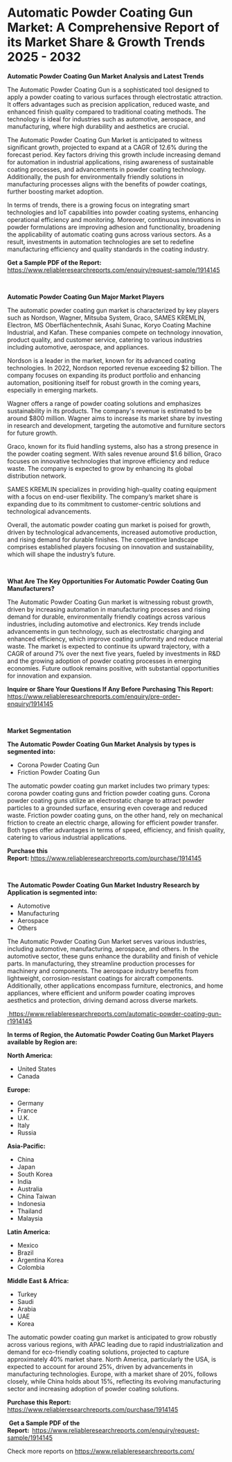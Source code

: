 <p><h1>Automatic Powder Coating Gun Market: A Comprehensive Report of its Market Share & Growth Trends 2025 - 2032</h1></p><p><strong>Automatic Powder Coating Gun Market Analysis and Latest Trends</strong></p>
<p><p>The Automatic Powder Coating Gun is a sophisticated tool designed to apply a powder coating to various surfaces through electrostatic attraction. It offers advantages such as precision application, reduced waste, and enhanced finish quality compared to traditional coating methods. The technology is ideal for industries such as automotive, aerospace, and manufacturing, where high durability and aesthetics are crucial.</p><p>The Automatic Powder Coating Gun Market is anticipated to witness significant growth, projected to expand at a CAGR of 12.6% during the forecast period. Key factors driving this growth include increasing demand for automation in industrial applications, rising awareness of sustainable coating processes, and advancements in powder coating technology. Additionally, the push for environmentally friendly solutions in manufacturing processes aligns with the benefits of powder coatings, further boosting market adoption.</p><p>In terms of trends, there is a growing focus on integrating smart technologies and IoT capabilities into powder coating systems, enhancing operational efficiency and monitoring. Moreover, continuous innovations in powder formulations are improving adhesion and functionality, broadening the applicability of automatic coating guns across various sectors. As a result, investments in automation technologies are set to redefine manufacturing efficiency and quality standards in the coating industry.</p></p>
<p><strong>Get a Sample PDF of the Report:&nbsp;</strong> <a href="https://www.reliableresearchreports.com/enquiry/request-sample/1914145?utm_campaign=3131&utm_medium=2&utm_source=Github&utm_content=ia&utm_term=10042025&utm_id=automatic-powder-coating-gun">https://www.reliableresearchreports.com/enquiry/request-sample/1914145</a></p>
<p>&nbsp;</p>
<p><strong>Automatic Powder Coating Gun Major Market Players</strong></p>
<p><p>The automatic powder coating gun market is characterized by key players such as Nordson, Wagner, Mitsuba System, Graco, SAMES KREMLIN, Electron, MS Oberflächentechnik, Asahi Sunac, Koryo Coating Machine Industrial, and Kafan. These companies compete on technology innovation, product quality, and customer service, catering to various industries including automotive, aerospace, and appliances.</p><p>Nordson is a leader in the market, known for its advanced coating technologies. In 2022, Nordson reported revenue exceeding $2 billion. The company focuses on expanding its product portfolio and enhancing automation, positioning itself for robust growth in the coming years, especially in emerging markets.</p><p>Wagner offers a range of powder coating solutions and emphasizes sustainability in its products. The company's revenue is estimated to be around $800 million. Wagner aims to increase its market share by investing in research and development, targeting the automotive and furniture sectors for future growth.</p><p>Graco, known for its fluid handling systems, also has a strong presence in the powder coating segment. With sales revenue around $1.6 billion, Graco focuses on innovative technologies that improve efficiency and reduce waste. The company is expected to grow by enhancing its global distribution network.</p><p>SAMES KREMLIN specializes in providing high-quality coating equipment with a focus on end-user flexibility. The company’s market share is expanding due to its commitment to customer-centric solutions and technological advancements.</p><p>Overall, the automatic powder coating gun market is poised for growth, driven by technological advancements, increased automotive production, and rising demand for durable finishes. The competitive landscape comprises established players focusing on innovation and sustainability, which will shape the industry’s future.</p></p>
<p>&nbsp;</p>
<p><strong>What Are The Key Opportunities For Automatic Powder Coating Gun Manufacturers?</strong></p>
<p><p>The Automatic Powder Coating Gun market is witnessing robust growth, driven by increasing automation in manufacturing processes and rising demand for durable, environmentally friendly coatings across various industries, including automotive and electronics. Key trends include advancements in gun technology, such as electrostatic charging and enhanced efficiency, which improve coating uniformity and reduce material waste. The market is expected to continue its upward trajectory, with a CAGR of around 7% over the next five years, fueled by investments in R&D and the growing adoption of powder coating processes in emerging economies. Future outlook remains positive, with substantial opportunities for innovation and expansion.</p></p>
<p><strong>Inquire or Share Your Questions If Any Before Purchasing This Report:</strong> <a href="https://www.reliableresearchreports.com/enquiry/pre-order-enquiry/1914145?utm_campaign=3131&utm_medium=2&utm_source=Github&utm_content=ia&utm_term=10042025&utm_id=automatic-powder-coating-gun">https://www.reliableresearchreports.com/enquiry/pre-order-enquiry/1914145</a></p>
<p>&nbsp;</p>
<p><strong>Market Segmentation</strong></p>
<p><strong>The Automatic Powder Coating Gun Market Analysis by types is segmented into:</strong></p>
<p><ul><li>Corona Powder Coating Gun</li><li>Friction Powder Coating Gun</li></ul></p>
<p><p>The automatic powder coating gun market includes two primary types: corona powder coating guns and friction powder coating guns. Corona powder coating guns utilize an electrostatic charge to attract powder particles to a grounded surface, ensuring even coverage and reduced waste. Friction powder coating guns, on the other hand, rely on mechanical friction to create an electric charge, allowing for efficient powder transfer. Both types offer advantages in terms of speed, efficiency, and finish quality, catering to various industrial applications.</p></p>
<p><strong>Purchase this Report:&nbsp;</strong><a href="https://www.reliableresearchreports.com/purchase/1914145?utm_campaign=3131&utm_medium=2&utm_source=Github&utm_content=ia&utm_term=10042025&utm_id=automatic-powder-coating-gun">https://www.reliableresearchreports.com/purchase/1914145</a></p>
<p>&nbsp;</p>
<p><strong>The Automatic Powder Coating Gun Market Industry Research by Application is segmented into:</strong></p>
<p><ul><li>Automotive</li><li>Manufacturing</li><li>Aerospace</li><li>Others</li></ul></p>
<p><p>The Automatic Powder Coating Gun Market serves various industries, including automotive, manufacturing, aerospace, and others. In the automotive sector, these guns enhance the durability and finish of vehicle parts. In manufacturing, they streamline production processes for machinery and components. The aerospace industry benefits from lightweight, corrosion-resistant coatings for aircraft components. Additionally, other applications encompass furniture, electronics, and home appliances, where efficient and uniform powder coating improves aesthetics and protection, driving demand across diverse markets.</p></p>
<p><a href="https://www.reliableresearchreports.com/automatic-powder-coating-gun-r1914145?utm_campaign=3131&utm_medium=2&utm_source=Github&utm_content=ia&utm_term=10042025&utm_id=automatic-powder-coating-gun">&nbsp;https://www.reliableresearchreports.com/automatic-powder-coating-gun-r1914145</a></p>
<p><strong>In terms of Region, the Automatic Powder Coating Gun Market Players available by Region are:</strong></p>
<p>
    <p> <strong> North America: </strong>
        <ul>
            <li>United States</li>
            <li>Canada</li>
        </ul>
        </p> 
    <p> <strong> Europe: </strong>
        <ul>
            <li>Germany</li>
            <li>France</li>
            <li>U.K.</li>
            <li>Italy</li>
            <li>Russia</li>
        </ul>
        </p> 
    <p> <strong> Asia-Pacific: </strong>
        <ul>
            <li>China</li>
            <li>Japan</li>
            <li>South Korea</li>
            <li>India</li>
            <li>Australia</li>
            <li>China Taiwan</li>
            <li>Indonesia</li>
            <li>Thailand</li>
            <li>Malaysia</li>
        </ul>
        </p> 
    <p> <strong> Latin America: </strong>
        <ul>
            <li>Mexico</li>
            <li>Brazil</li>
            <li>Argentina Korea</li>
            <li>Colombia</li>
        </ul>
        </p> 
    <p> <strong> Middle East & Africa: </strong>
        <ul>
            <li>Turkey</li>
            <li>Saudi</li>
            <li>Arabia</li>
            <li>UAE</li>
            <li>Korea</li>
        </ul>
    </p>
    </p>
<p><p>The automatic powder coating gun market is anticipated to grow robustly across various regions, with APAC leading due to rapid industrialization and demand for eco-friendly coating solutions, projected to capture approximately 40% market share. North America, particularly the USA, is expected to account for around 25%, driven by advancements in manufacturing technologies. Europe, with a market share of 20%, follows closely, while China holds about 15%, reflecting its evolving manufacturing sector and increasing adoption of powder coating solutions.</p></p>
<p><strong>Purchase this Report: </strong><a href="https://www.reliableresearchreports.com/purchase/1914145?utm_campaign=3131&utm_medium=2&utm_source=Github&utm_content=ia&utm_term=10042025&utm_id=automatic-powder-coating-gun">https://www.reliableresearchreports.com/purchase/1914145</a></p>
<p>&nbsp;<strong>Get a Sample PDF of the Report:&nbsp;&nbsp;</strong><a href="https://www.reliableresearchreports.com/enquiry/request-sample/1914145?utm_campaign=3131&utm_medium=2&utm_source=Github&utm_content=ia&utm_term=10042025&utm_id=automatic-powder-coating-gun">https://www.reliableresearchreports.com/enquiry/request-sample/1914145</a></p>
<p><strong></strong></p>
<p>Check more reports on <a href="https://www.reliableresearchreports.com/?utm_campaign=3131&utm_medium=2&utm_source=Github&utm_content=ia&utm_term=10042025&utm_id=automatic-powder-coating-gun">https://www.reliableresearchreports.com/</a></p>